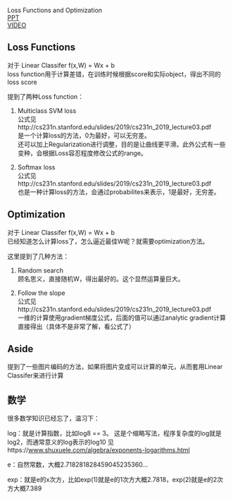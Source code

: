 Loss Functions and Optimization  
[PPT](http://cs231n.stanford.edu/slides/2017/cs231n_2017_lecture3.pdf)  
[VIDEO](https://www.youtube.com/watch?v=h7iBpEHGVNc&list=PL3FW7Lu3i5JvHM8ljYj-zLfQRF3EO8sYv&index=3)  

## Loss Functions
对于 Linear Classifer f(x,W) = Wx + b  
loss function用于计算差错，在训练时候根据score和实际object，得出不同的loss score  

提到了两种Loss function：  
1. Multiclass SVM loss  
公式见http://cs231n.stanford.edu/slides/2019/cs231n_2019_lecture03.pdf  
是一个计算loss的方法，0为最好，可以无穷差。  
还可以加上Regularization进行调整，目的是让曲线更平滑。此外公式有一些变种，会根据Loss容忍程度修改公式的range。

2. Softmax loss  
公式见http://cs231n.stanford.edu/slides/2019/cs231n_2019_lecture03.pdf  
也是一种计算loss的方法，会通过probabilites来表示，1是最好，无穷差。

## Optimization
对于 Linear Classifer f(x,W) = Wx + b   
已经知道怎么计算loss了，怎么逼近最佳W呢？就需要optimization方法。

这里提到了几种方法：  
1. Random search  
顾名思义，直接随机W，得出最好的。这个显然运算量巨大。

2. Follow the slope  
公式见http://cs231n.stanford.edu/slides/2019/cs231n_2019_lecture03.pdf  
一维的计算使用gradient梯度公式，后面的值可以通过analytic gradient计算直接得出（具体不是非常了解，看公式了）

## Aside
提到了一些图片编码的方法，如果将图片变成可以计算的单元，从而套用Linear Classifer来进行计算

## 数学
很多数学知识已经忘了，温习下：  

log：就是计算指数，比如log8 == 3。 这是个缩略写法，程序复杂度的log就是log2，而通常意义的log表示的log10
见https://www.shuxuele.com/algebra/exponents-logarithms.html

e：自然常数，大概2.718281828459045235360...

exp：就是e的x次方，比如exp(1)就是e的1次方大概2.7818，exp(2)就是e的2次方大概7.389